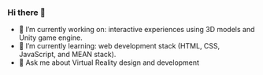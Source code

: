 ### Hi there 👋

<!--
**julciane/julciane** is a ✨ _special_ ✨ repository because its `README.md` (this file) appears on your GitHub profile.

Here are some ideas to get you started:

- 🔭 I’m currently working on ...
- 🌱 I’m currently learning ...
- 👯 I’m looking to collaborate on ...
- 🤔 I’m looking for help with ...
- 💬 Ask me about ...
- 📫 How to reach me: ...
- 😄 Pronouns: ...
- ⚡ Fun fact: ...
-->
- 🔭 I’m currently working on: interactive experiences using 3D models and Unity game engine.
- 🌱 I’m currently learning: web development stack (HTML, CSS, JavaScript, and MEAN stack).
- 💬 Ask me about Virtual Reality design and development
